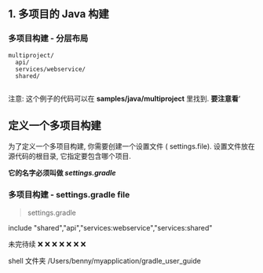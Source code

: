 ## 1. 多项目的 Java 构建

### 多项目构建 - 分层布局

```
multiproject/
  api/
  services/webservice/
  shared/
  
```



注意: 这个例子的代码可以在 **samples/java/multiproject** 里找到. **要注意看**‘


## 定义一个多项目构建

为了定义一个多项目构建, 你需要创建一个设置文件 ( settings.file). 设置文件放在源代码的根目录, 它指定要包含哪个项目. 

**它的名字必须叫做 _settings.gradle_**


### 多项目构建 - settings.gradle file

> settings.gradle

  include "shared","api","services:webservice","services:shared"


























未完待续   ❌ ❌ ❌ ❌ ❌ ❌ ❌


shell 文件夹 /Users/benny/myapplication/gradle_user_guide





